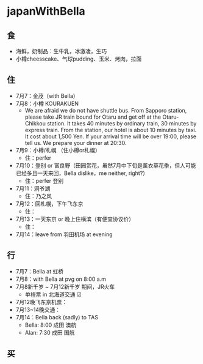 # japanWithBella
## 食
  - 海鲜，奶制品：生牛乳，冰激凌，生巧
  - 小樽cheesscake、气球pudding、玉米、烤肉，拉面
## 住
  - 7月7：金茂（with Bella）
  - 7月8：小樽 KOURAKUEN
    - We are afraid we do not have shuttle bus.
From Sapporo station, please take JR train bound for Otaru and get off at the Otaru-Chikkou station.
It takes 40 minutes by ordinary train, 30 minutes by express train.
From the station, our hotel is about 10 minutes by taxi. It cost about 1,500 Yen.
If your arrival time will be over 19:00, please tell us. We prepare your dinner at 20:30.
  - 7月9：小樽/札幌  （住小樽or札幌）
    - 住：perfer 
  - 7月10：登别 or 富良野（田园赏花，虽然7月中下旬是薰衣草花季，但人可能已经多且一天来回，Bella dislike，me neither, right?）
    - 住：perfer 登别
  - 7月11：洞爷湖
    - 住：乃之风
  - 7月12：回札幌，下午飞东京
    - 住：
  - 7月13：一天东京 or 晚上住横滨（有便宜协议价）
    - 住：
  - 7月14：leave from 羽田机场 at evening
## 行
  - 7月7：Bella at 虹桥
  - 7月8：with Bella at pvg on 8:00 a.m
  - 7月8新千岁 ~ 7月12新千岁 期间，JR火车
    - 单程票 in 北海道交通  ☑
  - 7月12晚飞东京机票：
  - 7月13~14晚交通：
  - 7月14：Bella back (sadly) to TAS 
    - Bella: 8:00 成田 澳航
    - Alan: 7:30 成田 国航
## 买
